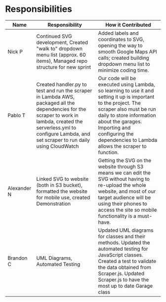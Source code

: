 Responsibilities
==

| Name | Responsibility | How it Contributed |
|----|------------|--------|
| Nick P | Continued SVG development, Created "walk to" dropdown menu list (approx. 60 items), Managed repo structure for new sprint | Added labels and coordinates to SVG, opening the way to smooth Google Maps API calls; created building dropdown menu list to minimize coding time. |
| Pablo T | Created handler.py to test and run the scraper in Lambda AWS, packaged all the dependencies for the scraper to work in lambda, created the serverless.yml to configure Lambda, and set scraper to run daily using CloudWatch | Our code will be executed using Lambda, so learning to use it and setting it up is important to the project. The scraper also must be run daily to store information about the garages. Importing and configuring the dependencies to Lambda allows the scraper to function. |
| Alexander N | Linked SVG to website (both in S3 bucket), formatted the website for mobile use, created Demonstration | Getting the SVG on the website through S3 means we can edit the SVG without having to re-upload the whole website, and most of our target audience will be using their phones to access the site so mobile functionality is a must-have. |
| Brandon C | UML Diagrams, Automated Testing | Updated UML diagrams for classes and their methods. Updated the automated testing for JavaScript classes. Created a test to validate the data obtained from Scraper.js. Updated Scraper.js to have the most up to date Garage class |
